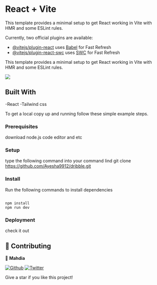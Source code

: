 # React + Vite

This template provides a minimal setup to get React working in Vite with HMR and some ESLint rules.

Currently, two official plugins are available:

- [@vitejs/plugin-react](https://github.com/vitejs/vite-plugin-react/blob/main/packages/plugin-react/README.md) uses [Babel](https://babeljs.io/) for Fast Refresh
- [@vitejs/plugin-react-swc](https://github.com/vitejs/vite-plugin-react-swc) uses [SWC](https://swc.rs/) for Fast Refresh


This template provides a minimal setup to get React working in Vite with HMR and some ESLint rules.


![](https://img.shields.io/badge/Microverse-blueviolet)




## Built With

-React 
-Tailwind css



To get a local copy up and running follow these simple example steps.

### Prerequisites
 download node.js code editor and etc
### Setup
 type the following command into your command lind
 git clone https://github.com/Ayesha9912/dribble.git
### Install
Run the following commands to install dependencies

```

npm install 
npm run dev
```

### Deployment

check it out []()

## 🤝 Contributing

👤 **Mahdia**

 [![Github](https://img.shields.io/badge/GitHub-%2312100E.svg?&style=for-the-badge&logo=Github&logoColor=white)](https://github.com/MAHDIA001)
[![Twitter](https://img.shields.io/badge/twitter-%231DA1F2.svg?&style=for-the-badge&logo=twitter&logoColor=white)](https://twitter.com/mahdia00734562/)


Give a star if you like this project!




